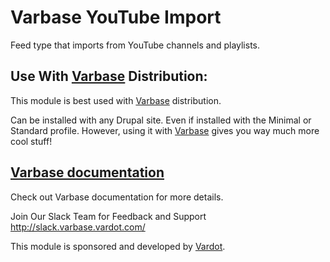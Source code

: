 # Varbase YouTube Import

Feed type that imports from YouTube channels and playlists.

## Use With [Varbase](https://www.drupal.org/project/varbase) Distribution:
This module is best used with [Varbase](https://www.drupal.org/project/varbase) distribution.

Can be installed with any Drupal site.
 Even if installed with the Minimal or Standard profile.
However, using it with [Varbase](https://www.drupal.org/project/varbase) gives you way much more cool stuff!

## [Varbase documentation](https://docs.varbase.vardot.com/dev-docs/understanding-varbase/external-components/varbase-youtube-import)
Check out Varbase documentation for more details.

Join Our Slack Team for Feedback and Support 
http://slack.varbase.vardot.com/

This module is sponsored and developed by [Vardot](https://www.drupal.org/vardot).
